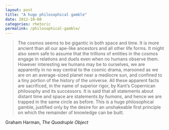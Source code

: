 ```yaml
---
layout: post
title: "A huge philosophical gamble"
date: 2012-10-08
categories: rhetoric
permalink: /philosophical-gamble/
---
```


> The cosmos seems to be gigantic in both space and time. It is more ancient than all our ape-like ancestors and all other life forms. It might also seem safe to assume that the trillions of entities in the cosmos engage in relations and duels even when no humans observe them. However interesting we humans may be to ourselves, we are apparently in no way central to the cosmic drama, marooned as we are on an average-sized planet near a mediocre sun, and confined to a tiny portion of the history of the universe. All these apparent facts are sacrificed, in the name of superior rigor, by Kant’s Copernican philosophy and its successors. It is said that all statements about distant time and space are statements _by humans,_ and hence we are trapped in the same circle as before. This is a huge philosophical gamble, justified only by the desire for an unshakeable first principle on which the remainder of knowledge can be built.

Graham Harman, *The Quadruple Object*